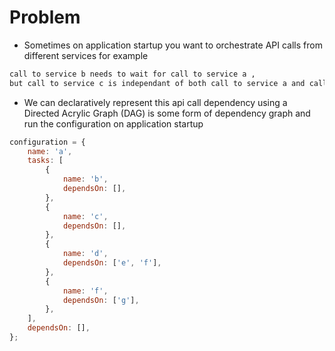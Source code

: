# Problem
- Sometimes on application startup you want to orchestrate API calls from different services for example
```txt
call to service b needs to wait for call to service a ,
but call to service c is independant of both call to service a and call to service b
```
- We can declaratively represent this api call dependency using a Directed Acrylic Graph (DAG) is some form of dependency graph
  and run the configuration on application startup
```js
configuration = {
    name: 'a',
    tasks: [
        {
            name: 'b',
            dependsOn: [],
        },
        {
            name: 'c',
            dependsOn: [],
        },
        {
            name: 'd',
            dependsOn: ['e', 'f'],
        },
        {
            name: 'f',
            dependsOn: ['g'],
        },
    ],
    dependsOn: [],
};
```

  
